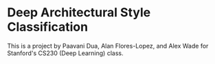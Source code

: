 # Deep Architectural Style Classification

This is a project by Paavani Dua, Alan Flores-Lopez, and Alex Wade for Stanford's CS230 (Deep Learning) class.

